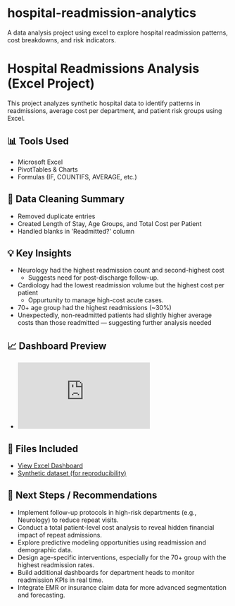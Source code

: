 # hospital-readmission-analytics
A data analysis project using excel to explore hospital readmission patterns, cost breakdowns, and risk indicators.
# Hospital Readmissions Analysis (Excel Project)

This project analyzes synthetic hospital data to identify patterns in readmissions, average cost per department, and patient risk groups using Excel.

## 📊 Tools Used
- Microsoft Excel
- PivotTables & Charts
- Formulas (IF, COUNTIFS, AVERAGE, etc.)

## 🧼 Data Cleaning Summary
- Removed duplicate entries
- Created Length of Stay, Age Groups, and Total Cost per Patient
- Handled blanks in 'Readmitted?' column

## 💡 Key Insights
- Neurology had the highest readmission count and second-highest cost
  - Suggests need for post-discharge follow-up.
- Cardiology had the lowest readmission volume but the highest cost per patient
  - Oppurtunity to manage high-cost acute cases.
- 70+ age group had the highest readmissions (~30%)
- Unexpectedly, non-readmitted patients had slightly higher average costs than those readmitted — suggesting further analysis needed

## 📈 Dashboard Preview
- ![Hospital Readmission Dashboard](https://github.com/OmarKanu96/hospital-readmission-analytics/raw/main/Hospital_Readmissions_Synthetic_Data%20(2).pdf)

## 📁 Files Included
- [View Excel Dashboard](https://1drv.ms/x/c/c8d5dcf9822e7dff/ESKfbhmXhrhNmWvMrI_ipsEBCe4pv4xdHRIgY1sThub9Ow?e=fLSLzI)
- [Synthetic dataset (for reproducibility)](https://1drv.ms/x/c/c8d5dcf9822e7dff/ESKfbhmXhrhNmWvMrI_ipsEBCe4pv4xdHRIgY1sThub9Ow?e=lRxi7L)

## 🚀 Next Steps / Recommendations

- Implement follow-up protocols in high-risk departments (e.g., Neurology) to reduce repeat visits.
- Conduct a total patient-level cost analysis to reveal hidden financial impact of repeat admissions.
- Explore predictive modeling opportunities using readmission and demographic data.
- Design age-specific interventions, especially for the 70+ group with the highest readmission rates.
- Build additional dashboards for department heads to monitor readmission KPIs in real time.
- Integrate EMR or insurance claim data for more advanced segmentation and forecasting.

